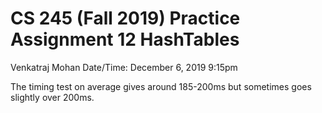 # CS 245 (Fall 2019) Practice Assignment 12 HashTables

Venkatraj Mohan
Date/Time: December 6, 2019 9:15pm

The timing test on average gives around 185-200ms but sometimes goes slightly over 200ms.
